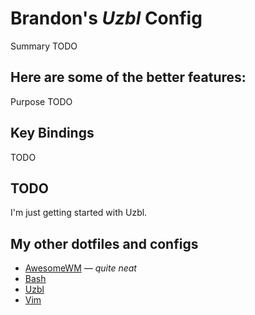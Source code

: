 Brandon's *Uzbl* Config
=======================

Summary TODO

Here are some of the better features:
-------------------------------------

Purpose TODO

Key Bindings
------------

TODO

TODO
----

I'm just getting started with Uzbl. 

My other dotfiles and configs
-----------------------------
* [AwesomeWM](https://github.com/echelon/dotfiles-awesome) *&mdash; quite neat*
* [Bash](https://github.com/echelon/dotfiles-bash)
* [Uzbl](https://github.com/echelon/dotfiles-uzbl)
* [Vim](https://github.com/echelon/dotfiles-vim)

